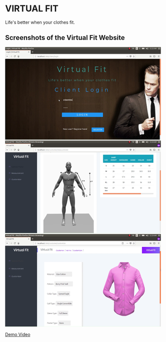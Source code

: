 # VIRTUAL FIT

Life's better when your clothes fit.

## Screenshots of the Virtual Fit Website
<img src="Images/Screenshot from 2021-01-09 20-22-35.png" height=300 />
<img src="Images/Screenshot from 2021-01-09 20-21-09.png" height=300 style="position:left"/>
<img src="Images/Screenshot from 2021-01-09 20-22-05.png" height=300/>

[Demo Video](https://drive.google.com/file/d/1IteDbyhDDyx6VY7QQnQ22QiAYnXtn4BL/view?usp=sharing)
